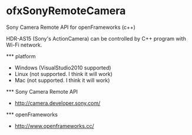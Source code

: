 ofxSonyRemoteCamera
===================

Sony Camera Remote API for openFrameworks (c++)

HDR-AS15 (Sony's ActionCamera) can be controlled by C++ program with Wi-Fi network.

*** platform
- Windows (VisualStudio2010 supported) 
- Linux (not supported. I think it will work) 
- Mac (not supported. I think it will work) 

*** Sony Camera Remote API
- http://camera.developer.sony.com/

*** openFrameworks
- http://www.openframeworks.cc/
